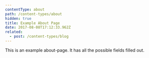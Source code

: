 ```yaml
---
contentType: about
path: /content-types/about
hidden: true
title: Example About Page
date: 2017-08-08T17:12:33.962Z
related:
  - post: /content-types/blog
---
```

This is an example about-page. It has all the possible fields filled out.